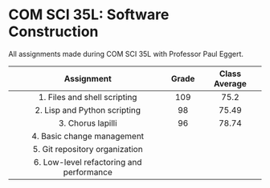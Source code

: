 # COM SCI 35L: Software Construction
All assignments made during COM SCI 35L with Professor Paul Eggert. 
  
| Assignment | Grade | Class Average |
| :----------: | :------: | :-------------:|
| 1. Files and shell scripting | 109 | 75.2 |
| 2. Lisp and Python scripting | 98 | 75.49 |
| 3. Chorus lapilli | 96 | 78.74 |
| 4. Basic change management | | |
| 5. Git repository organization | | |
| 6. Low-level refactoring and performance | | |
